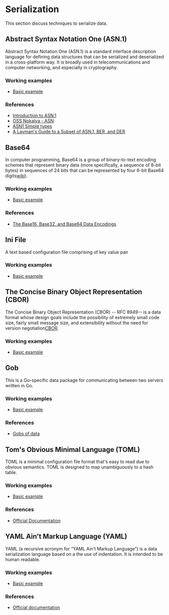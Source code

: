 # Serialization

This section discuss techniques to serialize data.

## Abstract Syntax Notation One (ASN.1)

Abstract Syntax Notation One (ASN.1) is a standard interface description language for defining data structures that can be serialized and deserialized in a cross-platform way. It is broadly used in telecommunications and computer networking, and especially in cryptography.

### Working examples

* [Basic example](../internal/asnser/asn1_test.go)

### References

* [Introduction to ASN.1](https://www.itu.int/en/ITU-T/asn1/Pages/introduction.aspx)
* [OSS Nokalva - ASN](https://www.oss.com/resources/resources.html)
* [ASN1 Simple types](https://www.obj-sys.com/asn1tutorial/node10.html)
* [A Layman's Guide to a Subset of ASN.1, BER, and DER](http://luca.ntop.org/Teaching/Appunti/asn1.html)

##  Base64

In computer programming, Base64 is a group of binary-to-text encoding schemes that represent binary data (more specifically, a sequence of 8-bit bytes) in sequences of 24 bits that can be represented by four 6-bit Base64 digits[wiki](https://en.wikipedia.org/wiki/Base64)).

### Working examples

* [Basic example](../internal/base64ser/base64_test.go)

### References

* [The Base16, Base32, and Base64 Data Encodings](https://datatracker.ietf.org/doc/html/rfc4648)

## Ini File

A text based configuration file comprising of key value pair

### Working examples

* [Basic example](../cmd/inifile/main.go)

## The Concise Binary Object Representation (CBOR)

The Concise Binary Object Representation (CBOR) -- RFC 8949-- is a data format whose design goals include the possibility of extremely small code size, fairly small message size, and extensibility without the need for version negotiation[CBOR](https://cbor.io/).

### Working examples

* [Basic example](../internal/cborser/cbor_test.go)

## Gob

This is a Go-specific data package for communicating between two servers written in Go.

### Working examples

* [Basic example](../internal/gobser/gob_test.go)

### References

* [Gobs of data](https://go.dev/blog/gob)


## Tom's Obvious Minimal Language (TOML)

TOML is a minimal configuration file format that's easy to read due to obvious semantics. TOML is designed to map unambiguously to a hash table.

### Working examples

* [Basic example](../internal/tomlser/toml_test.go)

### References

* [Official Documentation](https://toml.io/en/)

## YAML Ain’t Markup Language (YAML)

YAML (a recursive acronym for “YAML Ain’t Markup Language”) is a data serialization language based on a the use of indentation. It is intended to be human readable.

### Working examples

* [Basic example](../internal/ymlser/yaml_test.go)

### References

* [Official documentation](https://yaml.org/spec/1.2.2/)